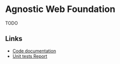 # Agnostic Web Foundation



TODO


## Links

- [Code documentation](https://web2solutions.github.io/agnostic-web-foundation/code/index.html)
- [Unit tests Report](https://web2solutions.github.io/agnostic-web-foundation/reports/unit-testing/index.html)



